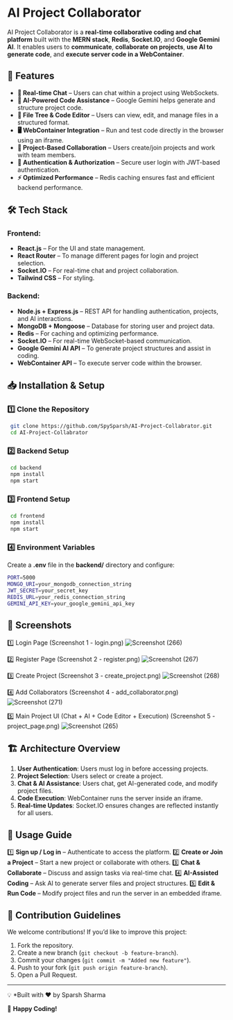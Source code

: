# AI Project Collaborator

AI Project Collaborator is a **real-time collaborative coding and chat platform** built with the **MERN stack**, **Redis**, **Socket.IO**, and **Google Gemini AI**. It enables users to **communicate**, **collaborate on projects**, **use AI to generate code**, and **execute server code in a WebContainer**.

## 🚀 Features

- **🔹 Real-time Chat** – Users can chat within a project using WebSockets.
- **🤖 AI-Powered Code Assistance** – Google Gemini helps generate and structure project code.
- **📂 File Tree & Code Editor** – Users can view, edit, and manage files in a structured format.
- **🖥️ WebContainer Integration** – Run and test code directly in the browser using an iframe.
- **👥 Project-Based Collaboration** – Users create/join projects and work with team members.
- **🔐 Authentication & Authorization** – Secure user login with JWT-based authentication.
- **⚡ Optimized Performance** – Redis caching ensures fast and efficient backend performance.

## 🛠 Tech Stack

### Frontend:
- **React.js** – For the UI and state management.
- **React Router** – To manage different pages for login and project selection.
- **Socket.IO** – For real-time chat and project collaboration.
- **Tailwind CSS** – For styling.

### Backend:
- **Node.js + Express.js** – REST API for handling authentication, projects, and AI interactions.
- **MongoDB + Mongoose** – Database for storing user and project data.
- **Redis** – For caching and optimizing performance.
- **Socket.IO** – For real-time WebSocket-based communication.
- **Google Gemini AI API** – To generate project structures and assist in coding.
- **WebContainer API** – To execute server code within the browser.

## 📥 Installation & Setup

### 1️⃣ Clone the Repository
```sh
 git clone https://github.com/SpySparsh/AI-Project-Collabrator.git
 cd AI-Project-Collabrator
```

### 2️⃣ Backend Setup
```sh
 cd backend
 npm install
 npm start
```

### 3️⃣ Frontend Setup
```sh
 cd frontend
 npm install
 npm start
```

### 4️⃣ Environment Variables
Create a **.env** file in the **backend/** directory and configure:
```sh
PORT=5000
MONGO_URI=your_mongodb_connection_string
JWT_SECRET=your_secret_key
REDIS_URL=your_redis_connection_string
GEMINI_API_KEY=your_google_gemini_api_key
```

## 📸 Screenshots

1️⃣ Login Page (Screenshot 1 - login.png)
![Screenshot (266)](https://github.com/user-attachments/assets/b69f9acf-c3b0-489a-ae40-9de7db7c34c2)

2️⃣ Register Page (Screenshot 2 - register.png)
![Screenshot (267)](https://github.com/user-attachments/assets/041f996d-3fa5-4194-bb15-b8f4bc3a430e)

3️⃣ Create Project (Screenshot 3 - create_project.png)
![Screenshot (268)](https://github.com/user-attachments/assets/7f20a1e3-d159-4539-83c5-aa7710f3cb16)

4️⃣ Add Collaborators (Screenshot 4 - add_collaborator.png)
![Screenshot (271)](https://github.com/user-attachments/assets/93174ca0-3b50-439f-87c9-717b51471e38)

5️⃣ Main Project UI (Chat + AI + Code Editor + Execution) (Screenshot 5 - project_page.png)
![Screenshot (265)](https://github.com/user-attachments/assets/e8e653b9-5e97-49aa-8d20-fe7a0b2b6c10)

## 🏗 Architecture Overview

1. **User Authentication**: Users must log in before accessing projects.
2. **Project Selection**: Users select or create a project.
3. **Chat & AI Assistance**: Users chat, get AI-generated code, and modify project files.
4. **Code Execution**: WebContainer runs the server inside an iframe.
5. **Real-time Updates**: Socket.IO ensures changes are reflected instantly for all users.

## 📖 Usage Guide

1️⃣ **Sign up / Log in** – Authenticate to access the platform.
2️⃣ **Create or Join a Project** – Start a new project or collaborate with others.
3️⃣ **Chat & Collaborate** – Discuss and assign tasks via real-time chat.
4️⃣ **AI-Assisted Coding** – Ask AI to generate server files and project structures.
5️⃣ **Edit & Run Code** – Modify project files and run the server in an embedded iframe.

## 🤝 Contribution Guidelines

We welcome contributions! If you’d like to improve this project:

1. Fork the repository.
2. Create a new branch (`git checkout -b feature-branch`).
3. Commit your changes (`git commit -m "Added new feature"`).
4. Push to your fork (`git push origin feature-branch`).
5. Open a Pull Request.

---

💡 *Built with ❤️ by Sparsh Sharma

🚀 **Happy Coding!**

